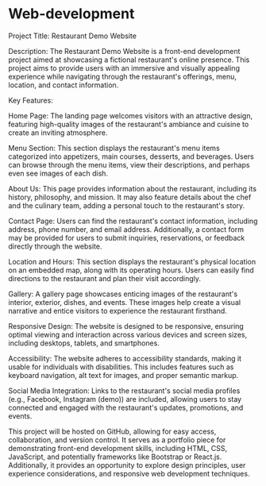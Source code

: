 # Web-development
Project Title: Restaurant Demo Website

Description:
The Restaurant Demo Website is a front-end development project aimed at showcasing a fictional restaurant's online presence. This project aims to provide users with an immersive and visually appealing experience while navigating through the restaurant's offerings, menu, location, and contact information.

Key Features:

Home Page: The landing page welcomes visitors with an attractive design, featuring high-quality images of the restaurant's ambiance and cuisine to create an inviting atmosphere.

Menu Section: This section displays the restaurant's menu items categorized into appetizers, main courses, desserts, and beverages. Users can browse through the menu items, view their descriptions, and perhaps even see images of each dish.

About Us: This page provides information about the restaurant, including its history, philosophy, and mission. It may also feature details about the chef and the culinary team, adding a personal touch to the restaurant's story.

Contact Page: Users can find the restaurant's contact information, including address, phone number, and email address. Additionally, a contact form may be provided for users to submit inquiries, reservations, or feedback directly through the website.

Location and Hours: This section displays the restaurant's physical location on an embedded map, along with its operating hours. Users can easily find directions to the restaurant and plan their visit accordingly.

Gallery: A gallery page showcases enticing images of the restaurant's interior, exterior, dishes, and events. These images help create a visual narrative and entice visitors to experience the restaurant firsthand.

Responsive Design: The website is designed to be responsive, ensuring optimal viewing and interaction across various devices and screen sizes, including desktops, tablets, and smartphones.

Accessibility: The website adheres to accessibility standards, making it usable for individuals with disabilities. This includes features such as keyboard navigation, alt text for images, and proper semantic markup.

Social Media Integration: Links to the restaurant's social media profiles (e.g., Facebook, Instagram (demo)) are included, allowing users to stay connected and engaged with the restaurant's updates, promotions, and events.

This project will be hosted on GitHub, allowing for easy access, collaboration, and version control. It serves as a portfolio piece for demonstrating front-end development skills, including HTML, CSS, JavaScript, and potentially frameworks like Bootstrap or React.js. Additionally, it provides an opportunity to explore design principles, user experience considerations, and responsive web development techniques.





